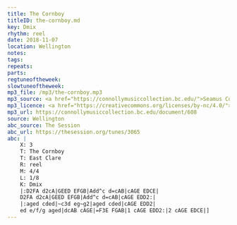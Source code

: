 ```yaml
---
title: The Cornboy
titleID: the-cornboy.md
key: Dmix
rhythm: reel
date: 2018-11-07
location: Wellington
notes:
tags:
repeats: 
parts: 
regtuneoftheweek:
slowtuneoftheweek:
mp3_file: /mp3/the-cornboy.mp3
mp3_source: <a href="https://connollymusiccollection.bc.edu/">Seamus Connolly and Boston College Libraries, 2016</a>
mp3_licence: <a href="https://creativecommons.org/licenses/by-nc/4.0/">CC-BY-NC-4.0</a>
mp3_url: https://connollymusiccollection.bc.edu/document/608
source: Wellington
abc_source: The Session
abc_url: https://thesession.org/tunes/3065
abc: |
    X: 3
    T: The Cornboy
    T: East Clare
    R: reel
    M: 4/4
    L: 1/8
    K: Dmix
    |:D2FA d2cA|GEED EFGB|Add^c d=cAB|cAGE EDCE|
    D2FA d2cA|GEED EFGB|Add^c d=cAB|cAGE EDD2:|
    |:aged cded|~c3d eg~g2|aged cded|cAGE EDD2|
    ed e/f/g aged|dcAB cAGE|=F3E FGAB|1 cAGE EDD2:|2 cAGE EDCE|]
---
```

